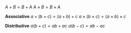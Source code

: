 $A+B = B + A$
$A \times B = B \times A$

**Associative**
$a +(b +c) = (a+b) +c$
$a \times (b \times c) = (a \times b) \times c$


**Distributive**
$a(b+c) = ab + ac$
$a(b-c) = ab - ac$
